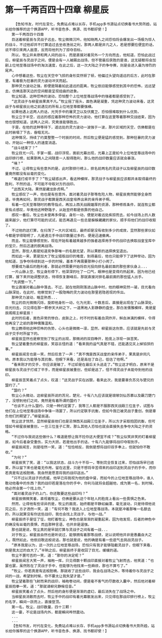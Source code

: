 # 第一千两百四十四章 柳星辰
        【告知书友，时代在变化，免费站点难以长存，手机app多书源站点切换看书大势所趋，站长给你推荐的这个换源APP，听书音色多、换源、找书都好使！】
       第一千两百四十四章
       目送着柳星辰与灵战子远去，牧尘微微沉吟，他知晓两人之间恐怕将会爆发出一场极为惊人的战斗，不过他却并不打算追过去坐收渔翁之利，那两人都是非凡之人，若是想要捡便宜的话，说不得引来两人敌意，反而将他列为了掠夺目标。
       所以，牧尘并未掺和两人间的战斗，而是直接对着另外一个方向而去，他知道，恐怕此战过后，柳星辰与灵战子之间，便是会有一人被踢出战场，但不管最后获胜的是谁，这无疑都将会加剧上位地至尊战场中的淘汰速度，在此之后，这一次大陆之子的争夺赛，则是会进入最为惨烈的尾声。
       心中想着这些，牧尘在天空中飞掠的身形突然顿了顿，他偏过头望向遥远的后方，此时在那里，有着极为狂暴的灵力波动冲天而起。
       那种灵力波动之强，即便是隔着如此遥远的距离，牧尘依旧能够感觉到其中的恐怖，远远望去，仿佛连那天边的空间都是呈现扭曲的迹象。
       牧尘知道，这种恐怖的波动，恐怕整个上位地至尊战场中的强者都是感受到了。
       “这灵战子与柳星辰果真不凡。”牧尘摇了摇头，面色满是凝重，凭这种灵力波动来看，这灵战子与柳星辰比他之前遇见的所有上位地至尊都要强横。
       如果他遇上这两人的话，光凭手中的屠灵卫以及伏魔卫，恐怕很难取到什么优势。
       牧尘立于半空，远远的感应着那种恐怖的灵力波动，他打算在这里等着那种交战结束，因为他也很想知道，这两人之间，究竟谁能够胜出。
       于是，在他的这种等待下，遥远处的灵力波动一波强于一波，那片区域的天空，仿佛都是在此时崩塌了下去，昏暗无光。
       这种情况，持续了约莫整整一个时辰的时间，然后牧尘便是猛的感觉到，那种狂暴的灵力波动，开始以一种惊人的速度消退。
       “战斗结束了？”
       牧尘目光一闪，手掌一握，战印浮现，面前光幕出现，光幕上正是如今上位地至尊战场中的战印排行榜，如果那两人之间随意一人取得胜利，那么他的战印数量应该就会暴涨。
       “咦？”
       不过，让得牧尘有些意外的是，此时那排行榜上，排名前两名的灵战子以及柳星辰的战印数量竟然都没有丝毫的变化。
       “难道打成平手了？”牧尘疑惑出声，看这种模样，那灵战子与柳星辰应该都并未取得最终的胜利，不然的话，不可能不夺取对方的战印。
       “这西天大陆，果然是藏龙卧虎啊。”
       牧尘感叹了一声，他也是有些意外，面对着灵战子那等危险人物，柳星辰竟然能够全身而退，毕竟再如何，那灵战子都算是西天战皇培养出来的亲传弟子啊。
       有着一位天至尊随时的教导指点，再加上西天战殿雄厚的资源，那种修炼条件，就连牧尘都是有点感叹，毕竟他这种野路子，从始至终都是依靠的他自己。
       感叹一番后，牧尘也未曾再多停留，身形一动，便是对着远处疾掠而去，如今战场上的人数越来越少，他打算尽可能的试试，能否再遇见一些总是躲躲藏藏的家伙，顺手将他们的战印收取了。
       不过他的这打算，在扫荡了一大片区域后，最终却是没有收到多少的成效，显然那些家伙如今都是学得聪明了，凡是遇见手中战印数量过多的，便是迅速撤离。
       而且，牧尘能够感觉到，现在开始有着越来越多的强者选择用手中的战印去换取战皇宝库中的宝贝，然后迅速的脱离战场。
       显然，那些人都是知道竞争那唯一的名额无望，所以果断的选择换宝退出。
       而如此一来，更是加大了牧尘猎取战印的难度，到得最后，他也只能停下了这种举动，因为他知道，当争夺持续到这一步的时候，基本不再需要那种小打小闹了。
       想要成为最后的胜利者，那就必然需要开始将目光投向排名最前面的那些家伙身上...
       一片山脉上空，牧尘身形停下，他深深的吐了一口气，眼神也是变得灼热起来，因为他已经打算，接下来开始调整状态，待得恢复巅峰后，那就直接对排名最前面的那些猛人出手。
       “先调整一下。”
       牧尘直接对着山脉中落去，不过，就在他刚刚落进山脉中时，他的眼神突然一凝，目光看向山脉深处，在此时，他察觉到了一股隐晦的灵力波动在那里若隐若现的传出。
       那种灵力波动，略显熟悉...
       牧尘的目光微微闪烁，旋即他身形一动，化为光影，十数息后，直接是出现在了山脉深处，目光扫去，只见得在那一颗参天大树之下，一道黑袍人影静静的盘坐，那白发儒雅模样，竟是星辰阁阁主柳星辰！
       此时的后者，面色异常的惨白，皮肤之上，时不时的有着血洞炸开，鲜血淋漓的模样，令得他再没了之前的那种儒雅温和。
       牧尘瞧得他这种恐怖的伤势，心头也是微微一凛，显然，柳星辰这伤势，应该就是先前与灵战子交手时所留下的。
       柳星辰显然也是察觉到了牧尘的出现，那微闭的双目睁开，脸庞上浮现一抹苦笑。
       牧尘望着重伤的柳星辰，笑容古怪的道：“看来我的运气真是不错，还能遇见天上掉馅饼的事。”
       柳星辰闻言也是一笑，然后叹息了一声：“真不愧是西天战皇的亲传弟子，果真是非同凡响，原本我以为能够与其抗衡，但眼下来看，还是高估了自己，低估了他啊。”
       “看来刚才的交手，你应该是输了，不过却是在最后关头逃走了。”牧尘这才明白，原来不是柳星辰与灵战子打成了平手，而是柳星辰被重创，但却是逃了，怪不得灵战子未能夺到他的战印。
       柳星辰苦笑着点了点头，叹道：“这灵战子实在凶狠，看来此次，我是要辜负苏兄与楚兄的盟约了。”
       “盟约？”
       牧尘心头微动，这柳星辰所说的苏兄，楚兄，十有八九应该就是琅琊剑仙苏慕以及霸刀楚门了，没想到他们之间，竟然是有着所谓的盟约？
       “也谈不上什么盟约，只是一种约定罢了，我等三人都是不服那西天战殿三位圣子，试图与他们在上位地至尊战场中争锋一场罢了，所以约定联手抗衡，但如今我已被灵战子重创，倒是辜负他们的期望了。”柳星辰道。
       牧尘这才恍然，显然柳星辰他们也是忌惮西天战殿三位圣子，所以方才采取抱团抗衡，但可惜如今柳星辰被重创，一旦三位圣子汇聚，那么其他人恐怕也就会直接失去争夺大陆之子的资格。
       “不过你与我说这些做什么？难道是想让我不捡你这大便宜不成？”牧尘似笑非笑的盯着柳星辰，如今后者身受重伤，实力大损，若是他出手的话，十有八九能够将战印夺取到手。
       柳星辰闻言，则是哑然一笑，道：“恰恰相反，我倒是想将战印双手奉上，但就怕你不敢收。”
       “为何？”
       柳星辰笑了笑，道：“以我这状态，战斗力十不存一，等到完全恢复过来，恐怕战场早已结束，所以留下来也是毫无作用，留在这里，只是不想将辛苦得来的战印送到灵战子的手中，而你若真是有这般胆魄，我自然是愿意将我的战印送出。”
       “只不过以灵战子的虎威，他早已将我视为他的盘中餐，而如今的上位地至尊战场中，谁人敢动他看中的东西？我的战印若是落在你的手中，你利马就将会超越他，成为第一名，到时候，他必然会第一个找上你。”
       “面对着灵战子的上门，你还敢要这些战印吗？”
       柳星辰微微笑着，直视着牧尘，仿佛是要从这个年轻人的脸庞上看出一些畏惧之色来。
       然而，让得他有些讶异的是，牧尘的面庞，始终都是平静如幽潭，毫无波动，只是待得他说完之后，方才洒然一笑，道：“有何不敢？我进入上位地至尊战场，本就是冲着那唯一名额去的，所以就算没有你这些战印，我也会找上灵战子，与他一战。”
       柳星辰终于是怔了怔，他盯着牧尘，神色也是渐渐的凝重起来，因为他发现，后者的神色中的确没有丝毫的畏惧，而且那种言语，也并非是逞强。
       那也就是说，牧尘真的是早就打算与灵战子之间有着一战...
       对于牧尘，柳星辰自然也是听说过，能够拥有着那等战绩，足以说明他并非是愚蠢自大之人，既然如此，他依旧敢这般说话，那也就是说，他的确是有着一些底气去挑战灵战子。
       “原本我是以为，这一次的上位地至尊战场，恐怕只有我才能够阻截灵战子，但眼下来看，倒是我太过的自大了。”半晌之后，柳星辰终于是收回了目光，缓缓的道。
       牧尘不置可否的一笑，道：“那你的决定呢？”
       柳星辰闻言大笑一声，袖袍一挥，只见得数十颗战印直接对着牧尘飞射而去，他笑道：“也罢也罢，虽然败在了灵战子手中，但能够为他找来一些麻烦，那也不算亏了。”
       “牧尘，你若真是有这般胆魄，那就收了这些战印，我会在战场之外，等待着你与灵战子之间的一战，希望到时候，你不要太让我失望才是。”
       牧尘望着那些飞射而来的战印，袖袍卷动间，便是毫不客气的尽数收入囊中，然后他对着柳星辰抱拳一笑，道：“那就请柳兄静候佳音。”
       柳星辰笑着点了点头，然后他的身形便是渐渐的虚幻，最后消失在了战场之中。
       当柳星辰消散而去时，牧尘手中的战印有着光幕散发出来，只见得在那战印排行榜上，牧尘的名字，瞬间一跃而上，直接登顶。
       第一名，牧尘，战印数量，四十三颗！
       这一霎，不论是战场内外，都是瞬间哗然震动。
       ...
       ...
       【告知书友，时代在变化，免费站点难以长存，手机app多书源站点切换看书大势所趋，站长给你推荐的这个换源APP，听书音色多、换源、找书都好使！】